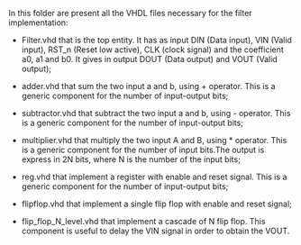 In this folder are present all the VHDL files necessary for the filter implementation:

- Filter.vhd that is the top entity. It has as input DIN (Data input), VIN (Valid input), 
  RST_n (Reset low active), CLK (clock signal) and the coefficient a0, a1 and b0. It gives
  in output DOUT (Data output) and VOUT (Valid output);
  
- adder.vhd that sum the two input a and b, using + operator. This is a generic component for
  the number of input-output bits;
  
- subtractor.vhd that subtract the two input a and b, using - operator. This is a generic component for
  the number of input-output bits;

- multiplier.vhd that multiply the two input A and B, using * operator. This is a generic component for
  the number of input bits.The output is express in 2N bits, where N is the number of the input bits;
  
- reg.vhd that implement a register with enable and reset signal. This is a generic component for
  the number of input-output bits;
  
- flipflop.vhd that implement a single flip flop with enable and reset signal;

- flip_flop_N_level.vhd that implement a cascade of N flip flop. This component is useful to delay 
  the VIN signal in order to obtain the VOUT.
